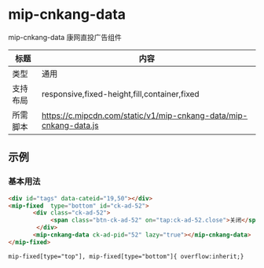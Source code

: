 # mip-cnkang-data

mip-cnkang-data 康网直投广告组件

标题|内容
----|----
类型|通用
支持布局|responsive,fixed-height,fill,container,fixed
所需脚本|https://c.mipcdn.com/static/v1/mip-cnkang-data/mip-cnkang-data.js

## 示例

### 基本用法
```html
<div id="tags" data-cateid="19,50"></div>
<mip-fixed  type="bottom" id="ck-ad-52">
       <div class="ck-ad-52">
            <span class="btn-ck-ad-52" on="tap:ck-ad-52.close">关闭</span>
        </div>
       <mip-cnkang-data ck-ad-pid="52" lazy="true"></mip-cnkang-data>
</mip-fixed>
```
```style
mip-fixed[type="top"], mip-fixed[type="bottom"]{ overflow:inherit;}
```


